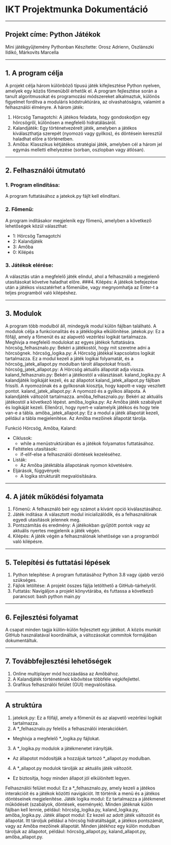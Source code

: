 # IKT Projektmunka Dokumentáció
________________________________________
## Projekt címe: Python Játékok
Mini játékgyűjtemény Pythonban
Készítette: Orosz Adrienn, Oszlánszki Ildikó, Márkovits Marcella
________________________________________
## 1. A program célja
A projekt célja három különböző típusú játék kifejlesztése Python nyelven, amelyek egy közös főmenüből érhetők el. A program fejlesztése során a tanult algoritmusokat és programozási módszereket alkalmaztuk, különös figyelmet fordítva a moduláris kódstruktúrára, az olvashatóságra, valamint a felhasználói élményre.
A három játék:
1.	Hörcsög Tamagotchi: A játékos feladata, hogy gondoskodjon egy hörcsögről, különösen a megfelelő hidratálásáról.
2.	Kalandjáték: Egy történetvezérelt játék, amelyben a játékos kiválaszthatja szerepét (nyomozó vagy gyilkos), és döntésein keresztül haladhat előre a történetben.
3.	Amőba: Klasszikus kétjátékos stratégiai játék, amelyben cél a három jel egymás melletti elhelyezése (sorban, oszlopban vagy átlósan).
________________________________________
## 2. Felhasználói útmutató
### 1.	Program elindítása:
A program futtatásához a jatekok.py fájlt kell elindítani.
### 2.	Főmenü:
A program indításakor megjelenik egy főmenü, amelyben a következő lehetőségek közül választhat:
- 1: Hörcsög Tamagotchi
- 2: Kalandjáték
- 3: Amőba
- 0: Kilépés
### 3.	Játékok elérése:
A választás után a megfelelő játék elindul, ahol a felhasználó a megjelenő utasításokat követve haladhat előre.
###4.	Kilépés:
A játékok befejezése után a játékos visszatérhet a főmenübe, vagy megnyomhatja az Enter-t a teljes programból való kilépéshez.
________________________________________
## 3. Modulok
A program több modulból áll, mindegyik modul külön fájlban található. A modulok célja a funkcionalitás és a játéklogika elkülönítése.
jatekok.py:
Ez a főfájl, amely a főmenüt és az alapvető vezérlési logikát tartalmazza. Meghívja a megfelelő modulokat az egyes játékok futtatására.
hörcsög_felhasznalo.py:
Bekéri a játékostól, hogy mit szeretne adni a hörcsögnek.
hörcsög_logika.py:
A Hörcsög játékkal kapcsolatos logikát tartalmazza. Ez a modul kezeli a játék logikai folyamatát, és a hörcsög_jatek_allapot.py modulban tárolt állapotokat frissíti.
hörcsög_jatek_allapot.py:
A Hörcsög aktuális állapotát adja vissza. 
kaland_felhasznalo.py:
Bekéri a játékostól a választásait.
kaland_logika.py:
A kalandjáték logikáját kezeli, és az állapotot kaland_jatek_allapot.py fájlban frissíti. A nyomozónak és a gyilkosnak kiosztja, hogy kapott-e vagy veszített pontot.
kaland_jatek_allapot.py:
A nyomozó és a gyilkos állapota. A kalandjáték változóit tartalmazza.
amőba_felhasznalo.py:
Bekéri az aktuális játékostól a következő lépést.
amőba_logika.py:
Az Amőba játék szabályait és logikáját kezeli. Ellenőrzi, hogy nyert-e valamelyik játékos és hogy tele van-e a tábla. 
amőba_jatek_allapot.py:
Ez a modul a játék állapotát kezeli, például a tábla megjelenítése. Az Amőba mezőinek állapotát tárolja.

Funkció
     Hörcsög, Amőba, Kaland:
- Ciklusok:
     - while a menüstruktúrában és a játékok folyamatos futtatásához.
- Feltételes utasítások:
     - if-elif-else a felhasználói döntések kezeléséhez.
- Listák:
     - Az Amőba játéktábla állapotának nyomon követésére.
- Eljárások, függvények:
     - A logika strukturált megvalósítására.
________________________________________
## 4. A játék működési folyamata
1.	Főmenü:
A felhasználó beír egy számot a kívánt opció kiválasztásához.
2.	Játék indítása:
A választott modul inicializálódik, és a felhasználónak egyedi utasítások jelennek meg.
3.	Pontszámítás és eredmény:
A játékokban gyűjtött pontok vagy az aktuális nyertes megjelenik a játék végén.
4.	Kilépés:
A játék végén a felhasználónak lehetősége van a programból való kilépésre.
________________________________________
## 5. Telepítési és futtatási lépések
1.	Python telepítése:
A program futtatásához Python 3.8 vagy újabb verzió szükséges.
2.	Fájlok letöltése:
A projekt összes fájlja letölthető a GitHub-tárhelyről.
3.	Futtatás:
Navigáljon a projekt könyvtárába, és futtassa a következő parancsot:
bash
python main.py
________________________________________
## 6. Fejlesztési folyamat
A csapat minden tagja külön-külön fejlesztett egy játékot. A közös munkát GitHub használatával koordináltuk, a változásokat commitok formájában dokumentáltuk.
________________________________________
## 7. Továbbfejlesztési lehetőségek
1.	Online multiplayer mód hozzáadása az Amőbához.
2.	A Kalandjáték történetének kibővítése többféle végkifejlettel.
3.	Grafikus felhasználói felület (GUI) megvalósítása.
________________________________________


## A struktúra
1.	jatekok.py: Ez a főfájl, amely a főmenüt és az alapvető vezérlési logikát tartalmazza.
2.	A *_felhasznalo.py felelős a felhasználói interakciókért.
- Meghívja a megfelelő *_logika.py fájlokat.
3.	A *_logika.py modulok a játékmenetet irányítják.
- Az állapotot módosítják a hozzájuk tartozó *_allapot.py modulban.
4.	A *_allapot.py modulok tárolják az aktuális játék változóit.
- Ez biztosítja, hogy minden állapot jól elkülönített legyen.

Felhasználói felület modul: Ez a *_felhasznalo.py, amely kezeli a játékos interakcióit és a játékok közötti navigációt. Itt történik a menü és a játékos döntéseinek megjelenítése.
Játék logika modul: Ez tartalmazza a játékmenet működését (szabályok, döntések, események). Minden játéknak külön fájlban kell lennie, például: hörcsög_logika.py, kaland_logika.py, amőba_logika.py.
Játék állapot modul: Ez kezeli az adott játék változóit és állapotát. Itt tároljuk például a hörcsög hidratáltságát, a játékos pontszámát, vagy az Amőba mezőinek állapotát. Minden játékhoz egy külön modulban tároljuk az állapotot, például: hörcsög_allapot.py, kaland_allapot.py, amőba_allapot.py.

